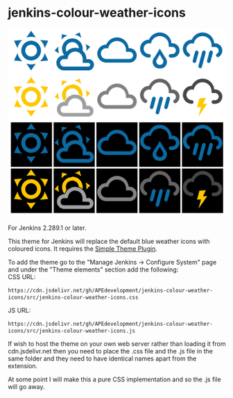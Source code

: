 # jenkins-colour-weather-icons

![Alt text](./images/jenkins-colour-weather-icons.png?raw=true "Jenkins Colour Weather Icons")

For Jenkins 2.289.1 or later.

This theme for Jenkins will replace the default blue weather icons with coloured icons.  It requires the [Simple Theme Plugin](https://plugins.jenkins.io/simple-theme-plugin/).

To add the theme go to the "Manage Jenkins -> Configure System" page and under the "Theme elements" section add the following:<br/>
CSS URL:
```text
https://cdn.jsdelivr.net/gh/APEdevelopment/jenkins-colour-weather-icons/src/jenkins-colour-weather-icons.css
```
JS URL:
```text
https://cdn.jsdelivr.net/gh/APEdevelopment/jenkins-colour-weather-icons/src/jenkins-colour-weather-icons.js
```

If wish to host the theme on your own web server rather than loading it from cdn.jsdelivr.net then you need to place the .css file and the .js file in the same folder and they need to have identical names apart from the extension.

At some point I will make this a pure CSS implementation and so the .js file will go away.
